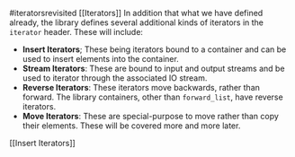 #iteratorsrevisited
[[Iterators]]
In addition that what we have defined already, the library defines several additional kinds of iterators in the `iterator` header. 
These will include:
- **Insert Iterators**; These being iterators bound to a container and can be used to insert elements into the container. 
- **Stream Iterators**: These are bound to input and output streams and be used to iterator through the associated IO stream.
- **Reverse Iterators**: These iterators move backwards, rather than forward. The library containers, other than `forward_list`, have reverse iterators. 
- **Move Iterators**: These are special-purpose to move rather than copy their elements. These will be covered more and more later. 

[[Insert Iterators]]
